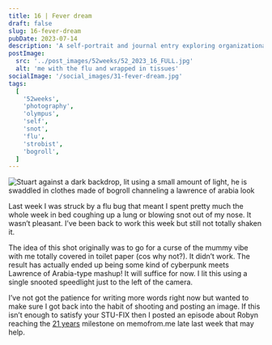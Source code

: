 ```yaml
---
title: 16 | Fever dream
draft: false
slug: 16-fever-dream
pubDate: 2023-07-14
description: 'A self-portrait and journal entry exploring organizational structure and working methods, created during a flu bout.'
postImage:
  src: '../post_images/52weeks/52_2023_16_FULL.jpg'
  alt: 'me with the flu and wrapped in tissues'
socialImage: '/social_images/31-fever-dream.jpg'
tags:
  [
    '52weeks',
    'photography',
    'olympus',
    'self',
    'snot',
    'flu',
    'strobist',
    'bogroll',
  ]
---
```


![Stuart against a dark backdrop, lit using a small amount of light, he is swaddled in clothes made of bogroll channeling a lawrence of arabia look](../post_images/52weeks/52_2023_16_FULL.jpg)

Last week I was struck by a flu bug that meant I spent pretty much the whole week in bed coughing up a lung or blowing snot out of my nose. It wasn’t pleasant. I’ve been back to work this week but still not totally shaken it.

The idea of this shot originally was to go for a curse of the mummy vibe with me totally covered in toilet paper (cos why not?). It didn’t work. The result has actually ended up being some kind of cyberpunk meets Lawrence of Arabia-type mashup! It will suffice for now. I lit this using a single snooted speedlight just to the left of the camera.

I’ve not got the patience for writing more words right now but wanted to make sure I got back into the habit of shooting and posting an image. If this isn’t enough to satisfy your STU-FIX then I posted an episode about Robyn reaching the [21 years](https://memofrom.me/memos/6-21-years/) milestone on memofrom.me late last week that may help.

